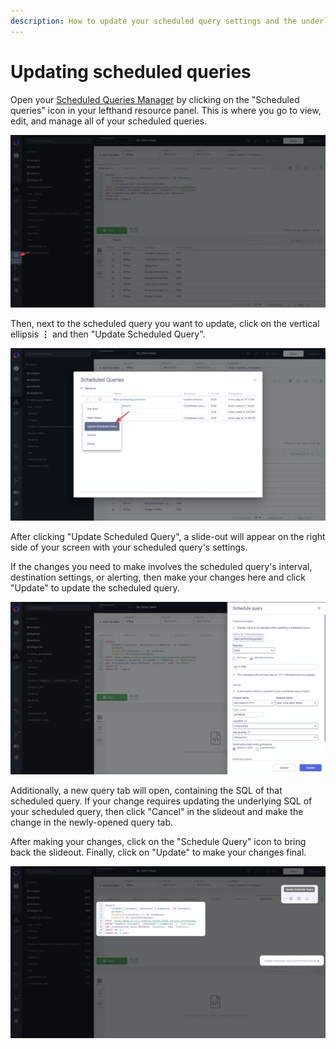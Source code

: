 ```yaml
---
description: How to update your scheduled query settings and the underlying SQL.
---
```


# Updating scheduled queries

Open your [Scheduled Queries Manager](managing-scheduled-queries.md) by clicking on the "Scheduled queries" icon in your lefthand resource panel. This is where you go to view, edit, and manage all of your scheduled queries.

![](<../.gitbook/assets/image (85).png>)

Then, next to the scheduled query you want to update, click on the vertical ellipsis **&vellip;** and then "Update Scheduled Query".

![](<../.gitbook/assets/image (87).png>)

After clicking "Update Scheduled Query", a slide-out will appear on the right side of your screen with your scheduled query's settings.&#x20;

If the changes you need to make involves the scheduled query's interval, destination settings, or alerting, then make your changes here and click "Update" to update the scheduled query.

![](<../.gitbook/assets/image (88).png>)

Additionally, a new query tab will open, containing the SQL of that scheduled query. If your change requires updating the underlying SQL of your scheduled query, then click "Cancel" in the slideout and make the change in the newly-opened query tab.

After making your changes, click on the "Schedule Query" icon to bring back the slideout. Finally, click on "Update" to make your changes final.&#x20;

![](<../.gitbook/assets/image (89).png>)
